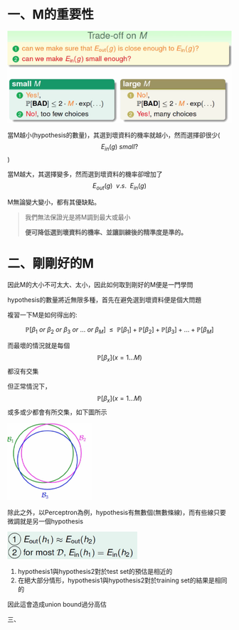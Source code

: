 # 一、M的重要性

![](/assets/m74hfwh982port.png)

當M越小\(hypothesis的數量\)，其選到壞資料的機率就越小，然而選擇卻很少\($$E_{in}(g)\ small?$$\)

當M越大，其選擇變多，然而選到壞資料的機率卻增加了$$E_{out}(g)\ \ v.s.\ \ E_{in}(g)$$

M無論變大變小，都有其優缺點。

> 我們無法保證光是將M調到最大或最小
>
> **便可降低選到壞資料的機率、並讓訓練後的精準度是準的。**

# 二、剛剛好的M

因此M的大小不可太大、太小，因此如何取到剛好的M便是一門學問

hypothesis的數量將近無限多種，首先在避免選到壞資料便是個大問題

複習一下M是如何得出的:

$$\mathbb{P}[\beta_1\
 or\ \beta_2\ or\ \beta_3\ or\ ...\ or\ \beta_M]\ 
\ \leq\ \ \mathbb{P}[\beta_1]+\mathbb{P}[\beta_2]+\mathbb{P}[\beta_3]+...+\mathbb{P}[\beta_{M}]$$

而最壞的情況就是每個$$\mathbb{P}[\beta_x](x=1...M)$$ 都沒有交集

但正常情況下，$$\mathbb{P}[\beta_x](x=1...M)$$或多或少都會有所交集，如下圖所示

![](/assets/impj843hf2ort.png)

除此之外，以Perceptron為例，hypothesis有無數個\(無數條線\)，而有些線只要微調就是另一個hypothesis

![](/assets/impjr982fnhwiueort.png)

1. hypothesis1與hypothesis2對於test set的預估是相近的
2. 在絕大部分情形，hypothesis1與hypothesis2對於training set的結果是相同的

因此這會造成union bound過分高估

三、

